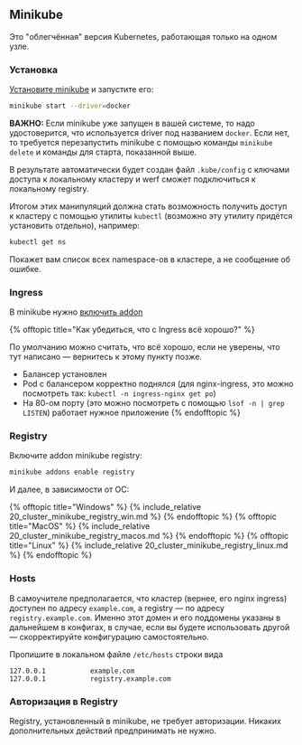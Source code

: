 ## Minikube

Это "облегчённая" версия Kubernetes, работающая только на одном узле.

### Установка

[Установите minikube](https://minikube.sigs.k8s.io/docs/start/) и запустите его:

```bash
minikube start --driver=docker
```

**ВАЖНО:** Если minikube уже запущен в вашей системе, то надо удостоверится, что используется driver под названием `docker`. Если нет, то требуется перезапустить minikube с помощью команды `minikube delete` и команды для старта, показанной выше.

В результате автоматически будет создан файл `.kube/config` с ключами доступа к локальному кластеру и werf сможет подключиться к локальному registry.

Итогом этих манипуляций должна стать возможность получить доступ к кластеру с помощью утилиты `kubectl` (возможно эту утилиту придётся установить отдельно), например:

```bash
kubectl get ns
```

Покажет вам список всех namespace-ов в кластере, а не сообщение об ошибке.

### Ingress

В minikube нужно [включить addon](https://kubernetes.io/docs/tasks/access-application-cluster/ingress-minikube/#enable-the-ingress-controller)

{% offtopic title="Как убедиться, что с Ingress всё хорошо?" %}

По умолчанию можно считать, что всё хорошо, если не уверены, что тут написано — вернитесь к этому пункту позже.

- Балансер установлен
- Pod с балансером корректно поднялся (для nginx-ingress, это можно посмотреть так: `kubectl -n ingress-nginx get po`)
- На 80-ом порту (это можно посмотреть с помощью `lsof -n | grep LISTEN`) работает нужное приложение
  {% endofftopic %}

### Registry

Включите addon minikube registry:

```bash
minikube addons enable registry
```

И далее, в зависимости от ОС:

{% offtopic title="Windows" %}
{% include_relative 20_cluster_minikube_registry_win.md %}
{% endofftopic %}
{% offtopic title="MacOS" %}
{% include_relative 20_cluster_minikube_registry_macos.md %}
{% endofftopic %}
{% offtopic title="Linux" %}
{% include_relative 20_cluster_minikube_registry_linux.md %}
{% endofftopic %}

### Hosts

В самоучителе предполагается, что кластер (вернее, его nginx ingress) доступен по адресу `example.com`, а registry — по адресу `registry.example.com`. Именно этот домен и его поддомены указаны в дальнейшем в конфигах, в случае, если вы будете использовать другой — скорректируйте конфигурацию самостоятельно.

Пропишите в локальном файле `/etc/hosts` строки вида

```
127.0.0.1           example.com
127.0.0.1           registry.example.com
```

### Авторизация в Registry

Registry, установленный в minikube, не требует авторизации. Никаких дополнительных действий предпринимать не нужно.